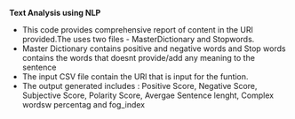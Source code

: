**Text Analysis using NLP**

* This code provides comprehensive report of content in the URl provided.The uses two files - MasterDictionary and Stopwords.
* Master Dictionary contains positive and negative words and Stop words contains the words that doesnt provide/add any meaning to the sentence
* The input CSV file contain the URl that is input for the funtion.
* The output generated includes : Positive Score, Negative Score, Subjective Score, Polarity Score, Avergae Sentence lenght, Complex wordsw percentag and fog_index
